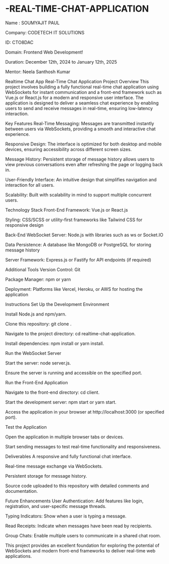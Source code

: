 # -REAL-TIME-CHAT-APPLICATION

Name : SOUMYAJIT PAUL

Company: CODETECH IT SOLUTIONS

ID: CTO8DAC

Domain: Frontend Web Development!

Duration: December 12th, 2024 to January 12th, 2025

Mentor: Neela Santhosh Kumar




Realtime Chat App
Real-Time Chat Application
Project Overview
This project involves building a fully functional real-time chat application using WebSockets for instant communication and a front-end framework such as Vue.js or React.js for a modern and responsive user interface. The application is designed to deliver a seamless chat experience by enabling users to send and receive messages in real-time, ensuring low-latency interaction.

Key Features
Real-Time Messaging: Messages are transmitted instantly between users via WebSockets, providing a smooth and interactive chat experience.

Responsive Design: The interface is optimized for both desktop and mobile devices, ensuring accessibility across different screen sizes.

Message History: Persistent storage of message history allows users to view previous conversations even after refreshing the page or logging back in.

User-Friendly Interface: An intuitive design that simplifies navigation and interaction for all users.

Scalability: Built with scalability in mind to support multiple concurrent users.

Technology Stack
Front-End
Framework: Vue.js or React.js

Styling: CSS/SCSS or utility-first frameworks like Tailwind CSS for responsive design

Back-End
WebSocket Server: Node.js with libraries such as ws or Socket.IO

Data Persistence: A database like MongoDB or PostgreSQL for storing message history

Server Framework: Express.js or Fastify for API endpoints (if required)

Additional Tools
Version Control: Git

Package Manager: npm or yarn

Deployment: Platforms like Vercel, Heroku, or AWS for hosting the application

Instructions
Set Up the Development Environment

Install Node.js and npm/yarn.

Clone this repository: git clone <repository-url>.

Navigate to the project directory: cd realtime-chat-application.

Install dependencies: npm install or yarn install.

Run the WebSocket Server

Start the server: node server.js.

Ensure the server is running and accessible on the specified port.

Run the Front-End Application

Navigate to the front-end directory: cd client.

Start the development server: npm start or yarn start.

Access the application in your browser at http://localhost:3000 (or specified port).

Test the Application

Open the application in multiple browser tabs or devices.

Start sending messages to test real-time functionality and responsiveness.

Deliverables
A responsive and fully functional chat interface.

Real-time message exchange via WebSockets.

Persistent storage for message history.

Source code uploaded to this repository with detailed comments and documentation.

Future Enhancements
User Authentication: Add features like login, registration, and user-specific message threads.

Typing Indicators: Show when a user is typing a message.

Read Receipts: Indicate when messages have been read by recipients.

Group Chats: Enable multiple users to communicate in a shared chat room.

This project provides an excellent foundation for exploring the potential of WebSockets and modern front-end frameworks to deliver real-time web applications.

